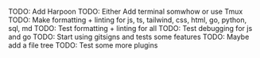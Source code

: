 TODO: Add Harpoon
TODO: Either Add terminal somwhow or use Tmux
TODO: Make formatting + linting for js, ts, tailwind, css, html, go, python, sql, md
TODO: Test formatting + linting for all
TODO: Test debugging for js and go
TODO: Start using gitsigns and tests some features
TODO: Maybe add a file tree
TODO: Test some more plugins
